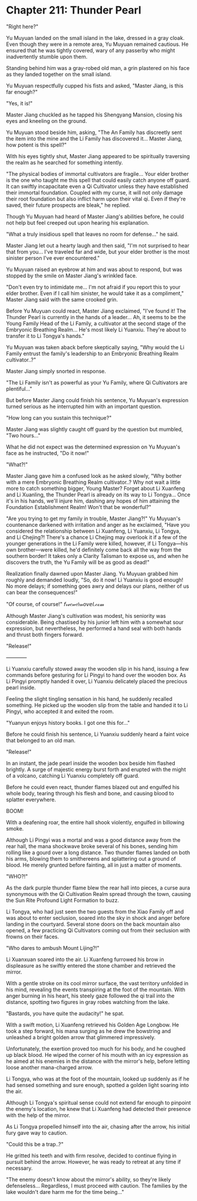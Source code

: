 # Chapter 211: Thunder Pearl

"Right here?"

Yu Muyuan landed on the small island in the lake, dressed in a gray cloak. Even though they were in a remote area, Yu Muyuan remained cautious. He ensured that he was tightly covered, wary of any passerby who might inadvertently stumble upon them.

Standing behind him was a gray-robed old man, a grin plastered on his face as they landed together on the small island.

Yu Muyuan respectfully cupped his fists and asked, "Master Jiang, is this far enough?"

"Yes, it is!"

Master Jiang chuckled as he tapped his Shengyang Mansion, closing his eyes and kneeling on the ground.

Yu Muyuan stood beside him, asking, "The An Family has discreetly sent the item into the mine and the Li Family has discovered it... Master Jiang, how potent is this spell?"

With his eyes tightly shut, Master Jiang appeared to be spiritually traversing the realm as he searched for something intently.

"The physical bodies of immortal cultivators are fragile... Your elder brother is the one who taught me this spell that could easily catch anyone off guard. It can swiftly incapacitate even a Qi Cultivator unless they have established their immortal foundation. Coupled with my curse, it will not only damage their root foundation but also inflict harm upon their vital qi. Even if they're saved, their future prospects are bleak," he replied.

Though Yu Muyuan had heard of Master Jiang's abilities before, he could not help but feel creeped out upon hearing his explanation.

"What a truly insidious spell that leaves no room for defense..." he said.

Master Jiang let out a hearty laugh and then said, "I'm not surprised to hear that from you... I've traveled far and wide, but your elder brother is the most sinister person I've ever encountered."

Yu Muyuan raised an eyebrow at him and was about to respond, but was stopped by the smile on Master Jiang's wrinkled face.

"Don't even try to intimidate me... I'm not afraid if you report this to your elder brother. Even if I call him sinister, he would take it as a compliment," Master Jiang said with the same crooked grin.

Before Yu Muyuan could react, Master Jiang exclaimed, "I've found it! The Thunder Pearl is currently in the hands of a leader... Ah, it seems to be the Young Family Head of the Li Family, a cultivator at the second stage of the Embryonic Breathing Realm... He's most likely Li Yuanxiu. They're about to transfer it to Li Tongya's hands."

Yu Muyuan was taken aback before skeptically saying, "Why would the Li Family entrust the family's leadership to an Embryonic Breathing Realm cultivator..?"

Master Jiang simply snorted in response.

"The Li Family isn't as powerful as your Yu Family, where Qi Cultivators are plentiful..."

But before Master Jiang could finish his sentence, Yu Muyuan's expression turned serious as he interrupted him with an important question.

"How long can you sustain this technique?"

Master Jiang was slightly caught off guard by the question but mumbled, "Two hours..."

What he did not expect was the determined expression on Yu Muyuan's face as he instructed, "Do it now!"

"What?!"

Master Jiang gave him a confused look as he asked slowly, "Why bother with a mere Embryonic Breathing Realm cultivator..? Why not wait a little more to catch something bigger, Young Master? Forget about Li Xuanfeng and Li Xuanling, the Thunder Pearl is already on its way to Li Tongya... Once it's in his hands, we'll injure him, dashing any hopes of him attaining the Foundation Establishment Realm! Won't that be wonderful?"

"Are you trying to get my family in trouble, Master Jiang?!" Yu Muyuan's countenance darkened with irritation and anger as he exclaimed, "Have you considered the relationship between Li Xuanfeng, Li Yuanxiu, Li Tongya, and Li Chejing?! There's a chance Li Chejing may overlook it if a few of the younger generations in the Li Family were killed, however, if Li Tongya—his own brother—were killed, he'd definitely come back all the way from the southern border! It takes only a Clarity Talisman to expose us, and when he discovers the truth, the Yu Family will be as good as dead!"

Realization finally dawned upon Master Jiang. Yu Muyuan grabbed him roughly and demanded loudly, "So, do it now! Li Yuanxiu is good enough! No more delays; if something goes awry and delays our plans, neither of us can bear the consequences!"

"Of course, of course!"
𝘧𝓇ℯ𝑒𝓌𝑒𝑏𝓃𝘰𝘷𝘦𝘭.𝒸ℴ𝓂

Although Master Jiang's cultivation was modest, his seniority was considerable. Being chastised by his junior left him with a somewhat sour expression, but nevertheless, he performed a hand seal with both hands and thrust both fingers forward.

"Release!"

————

Li Yuanxiu carefully stowed away the wooden slip in his hand, issuing a few commands before gesturing for Li Pingyi to hand over the wooden box. As Li Pingyi promptly handed it over, Li Yuanxiu delicately placed the precious pearl inside.

Feeling the slight tingling sensation in his hand, he suddenly recalled something. He picked up the wooden slip from the table and handed it to Li Pingyi, who accepted it and exited the room.

"Yuanyun enjoys history books. I got one this for..."

Before he could finish his sentence, Li Yuanxiu suddenly heard a faint voice that belonged to an old man.

"Release!"

In an instant, the jade pearl inside the wooden box beside him flashed brightly. A surge of majestic energy burst forth and erupted with the might of a volcano, catching Li Yuanxiu completely off guard.

Before he could even react, thunder flames blazed out and engulfed his whole body, tearing through his flesh and bone, and causing blood to splatter everywhere.

BOOM!

With a deafening roar, the entire hall shook violently, engulfed in billowing smoke.

Although Li Pingyi was a mortal and was a good distance away from the rear hall, the mana shockwave broke several of his bones, sending him rolling like a gourd over a long distance. Two thunder flames landed on both his arms, blowing them to smithereens and splattering out a ground of blood. He merely grunted before fainting, all in just a matter of moments.

"WHO?!"

As the dark purple thunder flame blew the rear hall into pieces, a curse aura synonymous with the Qi Cultivation Realm spread through the town, causing the Sun Rite Profound Light Formation to buzz.

Li Tongya, who had just seen the two guests from the Xiao Family off and was about to enter seclusion, soared into the sky in shock and anger before landing in the courtyard. Several stone doors on the back mountain also opened, a few practicing Qi Cultivators coming out from their seclusion with frowns on their faces.

"Who dares to ambush Mount Lijing?!"

Li Xuanxuan soared into the air. Li Xuanfeng furrowed his brow in displeasure as he swiftly entered the stone chamber and retrieved the mirror.

With a gentle stroke on its cool mirror surface, the vast territory unfolded in his mind, revealing the events transpiring at the foot of the mountain. With anger burning in his heart, his steely gaze followed the qi trail into the distance, spotting two figures in gray robes watching from the lake.

"Bastards, you have quite the audacity!" he spat.

With a swift motion, Li Xuanfeng retrieved his Golden Age Longbow. He took a step forward, his mana surging as he drew the bowstring and unleashed a bright golden arrow that glimmered impressively.

Unfortunately, the exertion proved too much for his body, and he coughed up black blood. He wiped the corner of his mouth with an icy expression as he aimed at his enemies in the distance with the mirror's help, before letting loose another mana-charged arrow.

Li Tongya, who was at the foot of the mountain, looked up suddenly as if he had sensed something and sure enough, spotted a golden light soaring into the air.

Although Li Tongya's spiritual sense could not extend far enough to pinpoint the enemy's location, he knew that Li Xuanfeng had detected their presence with the help of the mirror.

As Li Tongya propelled himself into the air, chasing after the arrow, his initial fury gave way to caution.

"Could this be a trap..?"

He gritted his teeth and with firm resolve, decided to continue flying in pursuit behind the arrow. However, he was ready to retreat at any time if necessary.

"The enemy doesn't know about the mirror's ability, so they're likely defenseless... Regardless, I must proceed with caution. The families by the lake wouldn't dare harm me for the time being..."
